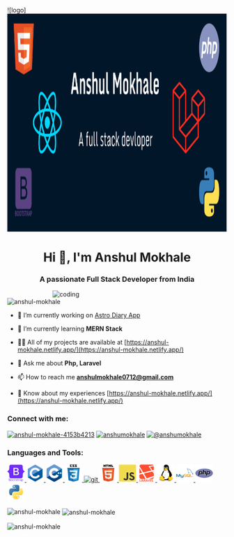 ![logo]<img src="https://github.com/Anshul-Mokhale/Anshul-Mokhale/blob/main/Group%201%20(1).svg" alt="logo" style="width: 1000px; height: 500px;">

<h1 align="center">Hi 👋, I'm Anshul Mokhale</h1>
<h3 align="center">A passionate Full Stack Developer from India</h3>
<img align="right" alt="coding" width="400" src="https://camo.githubusercontent.com/7de37139d0b4c1ce40865e799b446c0e963a3dd8fb68d239707237c40604fa3d/68747470733a2f2f63646e2e6472696262626c652e636f6d2f75736572732f3733303730332f73637265656e73686f74732f363538313234332f6176656e746f2e676966">
<p align="left"> <img src="https://komarev.com/ghpvc/?username=anshul-mokhale&label=Profile%20views&color=0e75b6&style=flat" alt="anshul-mokhale" /> </p>

- 🔭 I’m currently working on [Astro Diary App](https://astrodiary.app/)

- 🌱 I’m currently learning **MERN Stack**

- 👨‍💻 All of my projects are available at [https://anshul-mokhale.netlify.app/](https://anshul-mokhale.netlify.app/)

- 💬 Ask me about **Php, Laravel**

- 📫 How to reach me **anshulmokhale0712@gmail.com**

- 📄 Know about my experiences [https://anshul-mokhale.netlify.app/](https://anshul-mokhale.netlify.app/)

<h3 align="left">Connect with me:</h3>
<p align="left">
<a href="https://linkedin.com/in/anshul-mokhale-4153b4213" target="blank"><img align="center" src="https://raw.githubusercontent.com/rahuldkjain/github-profile-readme-generator/master/src/images/icons/Social/linked-in-alt.svg" alt="anshul-mokhale-4153b4213" height="30" width="40" /></a>
<a href="https://www.hackerrank.com/anshumokhale" target="blank"><img align="center" src="https://raw.githubusercontent.com/rahuldkjain/github-profile-readme-generator/master/src/images/icons/Social/hackerrank.svg" alt="anshumokhale" height="30" width="40" /></a>
<a href="https://www.hackerearth.com/@anshumokhale" target="blank"><img align
="center" src="https://raw.githubusercontent.com/rahuldkjain/github-profile-readme-generator/master/src/images/icons/Social/hackerearth.svg" alt="@anshumokhale" height="30" width="40" /></a>
</p>

<h3 align="left">Languages and Tools:</h3>
<p align="left"> <a href="https://getbootstrap.com" target="_blank" rel="noreferrer"> <img src="https://raw.githubusercontent.com/devicons/devicon/master/icons/bootstrap/bootstrap-plain-wordmark.svg" alt="bootstrap" width="40" height="40"/> </a> <a href="https://www.cprogramming.com/" target="_blank" rel="noreferrer"> <img src="https://raw.githubusercontent.com/devicons/devicon/master/icons/c/c-original.svg" alt="c" width="40" height="40"/> </a> <a href="https://www.w3schools.com/cpp/" target="_blank" rel="noreferrer"> <img src="https://raw.githubusercontent.com/devicons/devicon/master/icons/cplusplus/cplusplus-original.svg" alt="cplusplus" width="40" height="40"/> </a> <a href="https://www.w3schools.com/css/" target="_blank" rel="noreferrer"> <img src="https://raw.githubusercontent.com/devicons/devicon/master/icons/css3/css3-original-wordmark.svg" alt="css3" width="40" height="40"/> </a> <a href="https://git-scm.com/" target="_blank" rel="noreferrer"> <img src="https://www.vectorlogo.zone/logos/git-scm/git-scm-icon.svg" alt="git" width="40" height="40"/> </a> <a href="https://www.w3.org/html/" target="_blank" rel="noreferrer"> <img src="https://raw.githubusercontent.com/devicons/devicon/master/icons/html5/html5-original-wordmark.svg" alt="html5" width="40" height="40"/> </a> <a href="https://developer.mozilla.org/en-US/docs/Web/JavaScript" target="_blank" rel="noreferrer"> <img src="https://raw.githubusercontent.com/devicons/devicon/master/icons/javascript/javascript-original.svg" alt="javascript" width="40" height="40"/> </a> <a href="https://laravel.com/" target="_blank" rel="noreferrer"> <img src="https://raw.githubusercontent.com/devicons/devicon/master/icons/laravel/laravel-plain-wordmark.svg" alt="laravel" width="40" height="40"/> </a> <a href="https://www.linux.org/" target="_blank" rel="noreferrer"> <img src="https://raw.githubusercontent.com/devicons/devicon/master/icons/linux/linux-original.svg" alt="linux" width="40" height="40"/> </a> <a href="https://www.mysql.com/" target="_blank" rel="noreferrer"> <img src="https://raw.githubusercontent.com/devicons/devicon/master/icons/mysql/mysql-original-wordmark.svg" alt="mysql" width="40" height="40"/> </a> <a href="https://www.php.net" target="_blank" rel="noreferrer"> <img src="https://raw.githubusercontent.com/devicons/devicon/master/icons/php/php-original.svg" alt="php" width="40" height="40"/> </a> <a href="https://www.python.org" target="_blank" rel="noreferrer"> <img src="https://raw.githubusercontent.com/devicons/devicon/master/icons/python/python-original.svg" alt="python" width="40" height="40"/> </a> </p>

<p><img align="left" src="https://github-readme-stats.vercel.app/api/top-langs?username=anshul-mokhale&show_icons=true&locale=en&layout=compact" alt="anshul-mokhale" /></p>

<p>&nbsp;<img align="center" src="https://github-readme-stats.vercel.app/api?username=anshul-mokhale&show_icons=true&locale=en" alt="anshul-mokhale" /></p>

<p><img align="center" src="https://github-readme-streak-stats.herokuapp.com/?user=anshul-mokhale&" alt="anshul-mokhale" /></p>

